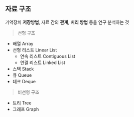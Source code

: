 ## 자료 구조

기억장치 **저장방법**, 자료 간의 **관계**, **처리 방법** 등을 연구 분석하는 것

> 선형 구조

- 배열 Array
- 선형 리스트 Linear List
    - 연속 리스트 Contiguous List
    - 연결 리스트 Linked List
- 스택 Stack
- 큐 Queue
- 데크 Deque

> 비선형 구조

- 트리 Tree
- 그래프 Graph